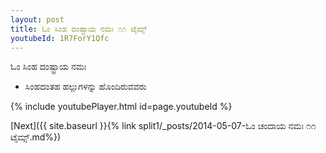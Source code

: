 ```yaml
---
layout: post
title: ಓಂ ಸಿಂಹ ದಂಷ್ಟ್ರಾಯ ನಮಃ ೧೧ ಟೈಮ್ಸ್
youtubeId: 1R7ForY1Qfc
---
```

 
 
 ಓಂ ಸಿಂಹ ದಂಷ್ಟ್ರಾಯ ನಮಃ  
 
 -  ಸಿಂಹದಂತಹ ಹಲ್ಲುಗಳನ್ನು ಹೊಂದಿರುವವರು 
 
  
 
  
 
 
 
 
 
 


{% include youtubePlayer.html id=page.youtubeId %}
 
[Next]({{ site.baseurl }}{% link  split1/_posts/2014-05-07-ಓಂ ಚಂದಾಯ ನಮಃ ೧೧ ಟೈಮ್ಸ್.md%})
 
